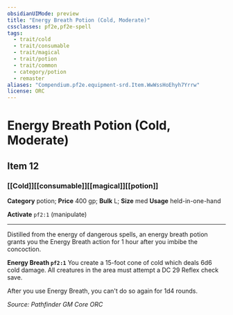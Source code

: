 ```yaml
---
obsidianUIMode: preview
title: "Energy Breath Potion (Cold, Moderate)"
cssclasses: pf2e,pf2e-spell
tags:
  - trait/cold
  - trait/consumable
  - trait/magical
  - trait/potion
  - trait/common
  - category/potion
  - remaster
aliases: "Compendium.pf2e.equipment-srd.Item.WwWssHoEhyh7Yrrw"
license: ORC
---
```

# Energy Breath Potion (Cold, Moderate)
## Item 12
### [[Cold]][[consumable]][[magical]][[potion]]

**Category** potion; 
**Price** 400 gp; 
**Bulk** L; **Size** med
**Usage** held-in-one-hand

**Activate** `pf2:1` (manipulate)

* * *

Distilled from the energy of dangerous spells, an energy breath potion grants you the Energy Breath action for 1 hour after you imbibe the concoction.

**Energy Breath `pf2:1`** You create a 15-foot cone of cold which deals 6d6 cold damage. All creatures in the area must attempt a DC 29 Reflex check save.

After you use Energy Breath, you can't do so again for 1d4 rounds.

*Source: Pathfinder GM Core*
*ORC*